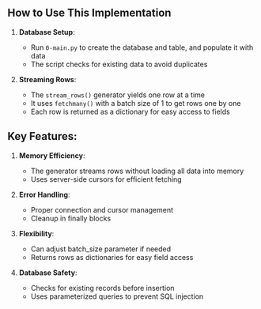 ## How to Use This Implementation

1. **Database Setup**:
   - Run `0-main.py` to create the database and table, and populate it with data
   - The script checks for existing data to avoid duplicates

2. **Streaming Rows**:
   - The `stream_rows()` generator yields one row at a time
   - It uses `fetchmany()` with a batch size of 1 to get rows one by one
   - Each row is returned as a dictionary for easy access to fields

## Key Features:

1. **Memory Efficiency**:
   - The generator streams rows without loading all data into memory
   - Uses server-side cursors for efficient fetching

2. **Error Handling**:
   - Proper connection and cursor management
   - Cleanup in finally blocks

3. **Flexibility**:
   - Can adjust batch_size parameter if needed
   - Returns rows as dictionaries for easy field access

4. **Database Safety**:
   - Checks for existing records before insertion
   - Uses parameterized queries to prevent SQL injection
